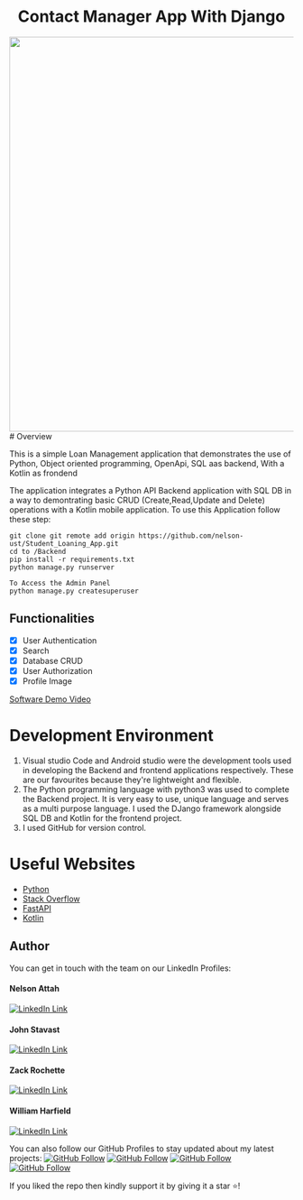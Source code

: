 <h1 align="center">Contact Manager App With Django</h1>
<a href="#">
  <div align="center">
    <img src="screenshot.png" width='700'/>
  </div>
</a>
# Overview

This is a simple Loan Management application that demonstrates the use of Python, Object oriented programming, OpenApi, SQL aas backend, With a Kotlin as frondend


The application integrates a Python API Backend application with  SQL DB in a way to demontrating basic CRUD (Create,Read,Update and Delete) operations with a Kotlin mobile application.
To use this Application follow these step: 

```
git clone git remote add origin https://github.com/nelson-ust/Student_Loaning_App.git
cd to /Backend
pip install -r requirements.txt
python manage.py runserver
```

```
To Access the Admin Panel
python manage.py createsuperuser
```
## Functionalities
- [x] User Authentication
- [x] Search
- [x] Database CRUD
- [x] User Authorization
- [x] Profile Image

[Software Demo Video](http://youtube.link.goes.here)

# Development Environment

1. Visual studio Code and Android studio were the development tools used in developing the Backend and frontend applications respectively. These are our favourites because they're lightweight and flexible. 
2. The Python programming language with python3 was used to complete the Backend project. It is very easy to use,  unique language and serves as a multi purpose language. I used the DJango framework alongside SQL DB and Kotlin for the frontend project.
3. I used GitHub for version control. 


# Useful Websites

* [Python](https://docs.python.org/3/)
* [Stack Overflow](https://stackoverflow.com/)
* [FastAPI](https://fastapi.tiangolo.com/)
* [Kotlin](https://kotlinlang.org/docs/home.html)


## Author
You can get in touch with the team on our LinkedIn Profiles:

#### Nelson Attah
[![LinkedIn Link](https://img.shields.io/badge/Connect-Nelson-blue.svg?logo=linkedin&longCache=true&style=social&label=Connect
)](https://www.linkedin.com/in/nelson-attah-25330660/)

#### John Stavast
[![LinkedIn Link](https://img.shields.io/badge/Connect-John-blue.svg?logo=linkedin&longCache=true&style=social&label=Connect
)](https://www.linkedin.com/in/nelson-attah-25330660/)

#### Zack Rochette
[![LinkedIn Link](https://img.shields.io/badge/Connect-Zack-blue.svg?logo=linkedin&longCache=true&style=social&label=Connect
)](https://www.linkedin.com/in/nelson-attah-25330660/)

#### William Harfield
[![LinkedIn Link](https://img.shields.io/badge/Connect-William-blue.svg?logo=linkedin&longCache=true&style=social&label=Connect
)](https://www.linkedin.com/in/nelson-attah-25330660/)

You can also follow our GitHub Profiles to stay updated about my latest projects: [![GitHub Follow](https://img.shields.io/badge/Connect-nelson-blue.svg?logo=Github&longCache=true&style=social&label=Follow)](https://github.com/nelson-ust)
[![GitHub Follow](https://img.shields.io/badge/Connect-John-blue.svg?logo=Github&longCache=true&style=social&label=Follow)](https://github.com/nelson-ust)
[![GitHub Follow](https://img.shields.io/badge/Connect-Zack-blue.svg?logo=Github&longCache=true&style=social&label=Follow)](https://github.com/nelson-ust)
[![GitHub Follow](https://img.shields.io/badge/Connect-William-blue.svg?logo=Github&longCache=true&style=social&label=Follow)](https://github.com/nelson-ust)

If you liked the repo then kindly support it by giving it a star ⭐!

